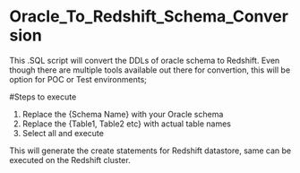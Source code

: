 # Oracle_To_Redshift_Schema_Conversion
This .SQL script will convert the DDLs of oracle schema to Redshift. Even though there are multiple tools available out there for convertion, this will be option for POC or Test environments;

#Steps to execute
1. Replace the {Schema Name} with your Oracle schema
2. Replace the {Table1, Table2 etc} with actual table names
3. Select all and execute

This will generate the create statements for Redshift datastore, same can be executed on the Redshift cluster.

